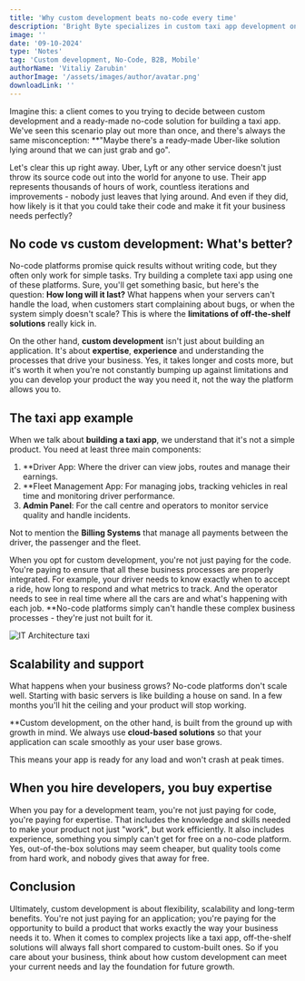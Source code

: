 ```yaml
---
title: 'Why custom development beats no-code every time'
description: 'Bright Byte specializes in custom taxi app development on Flutter. We provide scalable and tailored solutions, focusing on cloud-based infrastructure, business processes, and long-term support for B2B and B2C markets'
image: ''
date: '09-10-2024'
type: 'Notes'
tag: 'Custom development, No-Code, B2B, Mobile'
authorName: 'Vitaliy Zarubin'
authorImage: '/assets/images/author/avatar.png'
downloadLink: ''
---
```


Imagine this: a client comes to you trying to decide between custom development and a ready-made no-code solution for building a taxi app. We've seen this scenario play out more than once, and there's always the same misconception: **"Maybe there's a ready-made Uber-like solution lying around that we can just grab and go".

Let's clear this up right away. Uber, Lyft or any other service doesn't just throw its source code out into the world for anyone to use. Their app represents thousands of hours of work, countless iterations and improvements - nobody just leaves that lying around. And even if they did, how likely is it that you could take their code and make it fit your business needs perfectly?

## No code vs custom development: What's better?

No-code platforms promise quick results without writing code, but they often only work for simple tasks. Try building a complete taxi app using one of these platforms. Sure, you'll get something basic, but here's the question: **How long will it last?** What happens when your servers can't handle the load, when customers start complaining about bugs, or when the system simply doesn't scale? This is where the **limitations of off-the-shelf solutions** really kick in.

On the other hand, **custom development** isn't just about building an application. It's about **expertise**, **experience** and understanding the processes that drive your business. Yes, it takes longer and costs more, but it's worth it when you're not constantly bumping up against limitations and you can develop your product the way you need it, not the way the platform allows you to.

## The taxi app example

When we talk about **building a taxi app**, we understand that it's not a simple product. You need at least three main components:

1. **Driver App: Where the driver can view jobs, routes and manage their earnings.
2. **Fleet Management App: For managing jobs, tracking vehicles in real time and monitoring driver performance.
3. **Admin Panel**: For the call centre and operators to monitor service quality and handle incidents.

Not to mention the **Billing Systems** that manage all payments between the driver, the passenger and the fleet.

When you opt for custom development, you're not just paying for the code. You're paying to ensure that all these business processes are properly integrated. For example, your driver needs to know exactly when to accept a ride, how long to respond and what metrics to track. And the operator needs to see in real time where all the cars are and what's happening with each job. **No-code platforms simply can't handle these complex business processes - they're just not built for it.

![IT Architecture taxi](https://imgur.com/ZBduaqS.jpg)
## Scalability and support

What happens when your business grows? No-code platforms don't scale well. Starting with basic servers is like building a house on sand. In a few months you'll hit the ceiling and your product will stop working.

**Custom development, on the other hand, is built from the ground up with growth in mind. We always use **cloud-based solutions** so that your application can scale smoothly as your user base grows.

This means your app is ready for any load and won't crash at peak times.

## When you hire developers, you buy expertise

When you pay for a development team, you're not just paying for code, you're paying for expertise. That includes the knowledge and skills needed to make your product not just "work", but work efficiently. It also includes experience, something you simply can't get for free on a no-code platform. Yes, out-of-the-box solutions may seem cheaper, but quality tools come from hard work, and nobody gives that away for free.

## Conclusion

Ultimately, custom development is about flexibility, scalability and long-term benefits. You're not just paying for an application; you're paying for the opportunity to build a product that works exactly the way your business needs it to. When it comes to complex projects like a taxi app, off-the-shelf solutions will always fall short compared to custom-built ones. So if you care about your business, think about how custom development can meet your current needs and lay the foundation for future growth.
